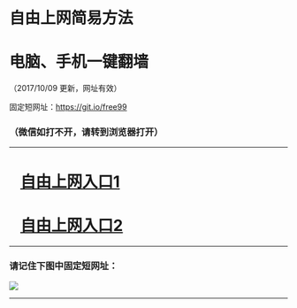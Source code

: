 ﻿# 自由上网简易方法

# 电脑、手机一键翻墙

（2017/10/09 更新，网址有效）

固定短网址：https://git.io/free99

### （微信如打不开，请转到浏览器打开）


***





# &nbsp;&nbsp; <a href="http://ft153943880.fwq-tz-1001.info/fwqtz01.html?t=100900116821 " target="_blank">自由上网入口1</a>
# &nbsp;&nbsp; <a href="http://ft3229612471.fwq-tz-1002.info/fwqtz02.html?t=100900130277 " target="_blank">自由上网入口2</a>
***

### 请记住下图中固定短网址：

<img src="https://s3-us-west-2.amazonaws.com/fwq-1001/yjfq-20170905okok.png" /> 


***

